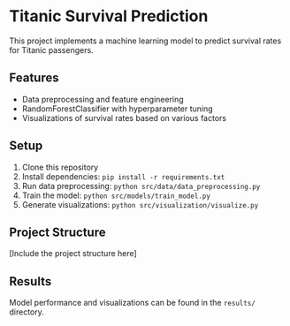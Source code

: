 # Titanic Survival Prediction

This project implements a machine learning model to predict survival rates for Titanic passengers.

## Features

- Data preprocessing and feature engineering
- RandomForestClassifier with hyperparameter tuning
- Visualizations of survival rates based on various factors

## Setup

1. Clone this repository
2. Install dependencies: `pip install -r requirements.txt`
3. Run data preprocessing: `python src/data/data_preprocessing.py`
4. Train the model: `python src/models/train_model.py`
5. Generate visualizations: `python src/visualization/visualize.py`

## Project Structure

[Include the project structure here]

## Results

Model performance and visualizations can be found in the `results/` directory.
